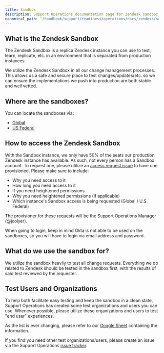 ```yaml
---
title: Sandbox
description: Support Operations documentation page for Zendesk sandbox
canonical_path: "/handbook/support/readiness/operations/docs/zendesk/sandbox"
---
```


## What is the Zendesk Sandbox

The Zendesk Sandbox is a replica Zendesk instance you can use to test, learn,
replicate, etc. in an environment that is separated from production instances.

We utilize the Zendesk Sandbox in all our change management processes. This
allows us a safe and secure place to test changes/updates/etc. so we can
ensure the implementations we push into production are both stable and well
vetted.

## Where are the sandboxes?

You can locate the sandboxes via:

- [Global](https://gitlab1707170878.zendesk.com/agent/)
- [US Federal](https://gitlabfederalsupport1585318082.zendesk.com/agent)

## How to access the Zendesk Sandbox

With the Sandbox instance, we only have 50% of the seats our production Zendesk
instance has available. As such, not every person has a Sandbox account. To
request one, please utilize an
[access request issue](https://gitlab.com/gitlab-com/team-member-epics/access-requests/-/issues/new)
to have one provisioned. Please make sure to include:

- Why you need access to it
- How long you need access to it
- If you need heightened permissions
- Why you need heightened permissions (if applicable)
- Which instance's Sandbox access is being requested (Global / U.S. Federal)

The provisioner for these requests will be the Support Operations Manager
(@jcolyer).

When going to login, keep in mind Okta is not able to be used on the sandboxes,
so you will have to login via email address and password.

## What do we use the sandbox for?

We utilize the sandbox heavily to test all change requests. Everything we do
related to Zendesk should be tested in the sandbox first, with the results of
said test reviewed by the requester.

## Test Users and Organizations

To help both facilitate easy testing and keep the sandbox in a clean state,
Support Operations has created some test organizations and users you can use.
Whenever possible, please utilize these organizations and users to test "end
user" experiences.

As the list is ever changing, please refer to our
[Google Sheet](https://docs.google.com/spreadsheets/d/1g6lJ3AUS4EYqoBYzAdExp4v1dkzOb3GWKaMIoZikjts/edit?usp=sharing)
containing the information.

If you find you need other test organizations/users, please create an issue via the
Support Operations
[issue tracker](https://gitlab.com/gitlab-com/support/support-ops/support-ops-project/-/issues/new?).
